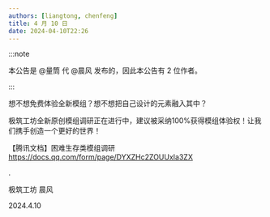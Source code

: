 ```yaml
---
authors: [liangtong, chenfeng]
title: 4 月 10 日
date: 2024-04-10T22:26
---
```


:::note

本公告是 @量筒 代 @晨风 发布的，因此本公告有 2 位作者。

:::

想不想免费体验全新模组？想不想把自己设计的元素融入其中？

极筑工坊全新原创模组调研正在进行中，建议被采纳100%获得模组体验权！让我们携手创造一个更好的世界！

【腾讯文档】困难生存类模组调研 https://docs.qq.com/form/page/DYXZHc2ZOUUxIa3ZX

.

极筑工坊 晨风

2024.4.10
